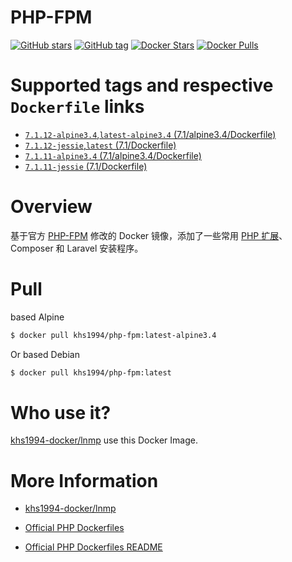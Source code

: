 # PHP-FPM

[![GitHub stars](https://img.shields.io/github/stars/khs1994-docker/php-fpm.svg?style=social&label=Stars)](https://github.com/khs1994-docker/php-fpm) [![GitHub tag](https://img.shields.io/github/tag/khs1994-docker/php-fpm.svg)](https://github.com/khs1994-docker/php-fpm) [![Docker Stars](https://img.shields.io/docker/stars/khs1994/php-fpm.svg)](https://store.docker.com/community/images/khs1994/php-fpm) [![Docker Pulls](https://img.shields.io/docker/pulls/khs1994/php-fpm.svg)](https://store.docker.com/community/images/khs1994/php-fpm)

# Supported tags and respective `Dockerfile` links

* [`7.1.12-alpine3.4`,`latest-alpine3.4` (7.1/alpine3.4/Dockerfile)](https://github.com/khs1994-docker/php-fpm/blob/7.1.12/7.1/alpine3.4/Dockerfile)
* [`7.1.12-jessie`,`latest` (7.1/Dockerfile)](https://github.com/khs1994-docker/php-fpm/blob/7.1.12/7.1/Dockerfile)
* [`7.1.11-alpine3.4` (7.1/alpine3.4/Dockerfile)](https://github.com/khs1994-docker/php-fpm/blob/7.1.11/7.1/alpine3.4/Dockerfile)
* [`7.1.11-jessie` (7.1/Dockerfile)](https://github.com/khs1994-docker/php-fpm/blob/7.1.11/7.1/Dockerfile)

# Overview

基于官方 [PHP-FPM](https://github.com/docker-library/docs/tree/master/php) 修改的 Docker 镜像，添加了一些常用 [PHP 扩展](https://github.com/khs1994-docker/lnmp/blob/master/docs/php.md)、Composer 和 Laravel 安装程序。

# Pull

based Alpine

```bash
$ docker pull khs1994/php-fpm:latest-alpine3.4
```

Or based Debian

```bash
$ docker pull khs1994/php-fpm:latest
```

# Who use it?

[khs1994-docker/lnmp](https://github.com/khs1994-docker/lnmp) use this Docker Image.

# More Information

* [khs1994-docker/lnmp](https://github.com/khs1994-docker/lnmp)

* [Official PHP Dockerfiles](https://github.com/docker-library/php)

* [Official PHP Dockerfiles README](https://github.com/docker-library/docs/tree/master/php)
